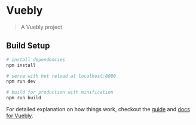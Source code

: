 # Vuebly

> A Vuebly project

## Build Setup

``` bash
# install dependencies
npm install

# serve with hot reload at localhost:8080
npm run dev

# build for production with minification
npm run build

```

For detailed explanation on how things work, checkout the [guide](http://vuebly.github.io/webpack/) and [docs for Vuebly](https://github.com/louie007/vuebly).
